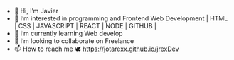 - 👋 Hi, I’m Javier
- 👀 I’m interested in programming and Frontend Web Development | HTML | CSS | JAVASCRIPT | REACT |  NODE | GITHUB | 
- 🌱 I’m currently learning Web develop
- 💞️ I’m looking to collaborate on Freelance
- 📫 How to reach me 🕊️ https://jotarexx.github.io/jrexDev

<!---
jotarexx/jotarexx is a ✨ special ✨ repository because its `README.md` (this file) appears on your GitHub profile.
You can click the Preview link to take a look at your changes.
--->
